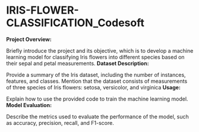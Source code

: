 # IRIS-FLOWER-CLASSIFICATION_Codesoft

**Project Overview:**

Briefly introduce the project and its objective, which is to develop a machine learning model for classifying Iris flowers into different species based on their sepal and petal measurements.
**Dataset Description:**

Provide a summary of the Iris dataset, including the number of instances, features, and classes.
Mention that the dataset consists of measurements of three species of Iris flowers: setosa, versicolor, and virginica
**Usage:**

Explain how to use the provided code to train the machine learning model.
**Model Evaluation:**

Describe the metrics used to evaluate the performance of the model, such as accuracy, precision, recall, and F1-score.
